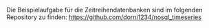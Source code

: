 Die Beispielaufgabe für die Zeitreihendatenbanken sind im folgenden Repository zu finden: https://github.com/dorni1234/nosql_timeseries
